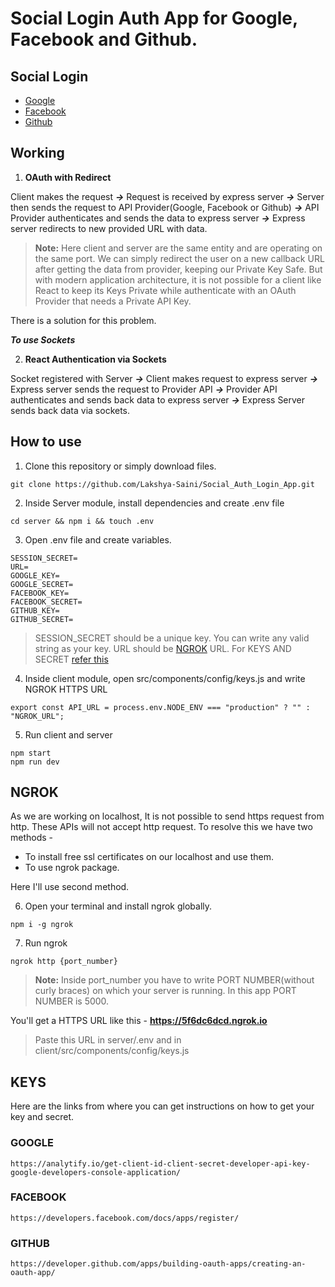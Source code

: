 # Social Login Auth App for Google, Facebook and Github.

## Social Login

<ul>
    <li><a href="#google">Google</a></li>
    <li><a href="#facebook">Facebook</a></li>
    <li><a href="#github">Github</a></li>
</ul>

## Working

1. **OAuth with Redirect**

Client makes the request **_->_** Request is received by express server **_->_** Server then sends the request to API Provider(Google, Facebook or Github) **_->_** API Provider authenticates and sends the data to express server **_->_** Express server redirects to new provided URL with data.

> **Note:** Here client and server are the same entity and are operating on the same port. We can simply redirect the user on a new callback URL after getting the data from provider, keeping our Private Key Safe. But with modern application architecture, it is not possible for a client like React to keep its Keys Private while authenticate with an OAuth Provider that needs a Private API Key.

There is a solution for this problem.

**_To use Sockets_**

2. **React Authentication via Sockets**

Socket registered with Server **_->_** Client makes request to express server **_->_** Express server sends the request to Provider API **_->_** Provider API authenticates and sends back data to express server **_->_** Express Server sends back data via sockets.

## How to use

1. Clone this repository or simply download files.

```
git clone https://github.com/Lakshya-Saini/Social_Auth_Login_App.git
```

2. Inside Server module, install dependencies and create .env file

```
cd server && npm i && touch .env
```

3. Open .env file and create variables.

```
SESSION_SECRET=
URL=
GOOGLE_KEY=
GOOGLE_SECRET=
FACEBOOK_KEY=
FACEBOOK_SECRET=
GITHUB_KEY=
GITHUB_SECRET=
```

> SESSION_SECRET should be a unique key. You can write any valid string as your key.
> URL should be <a href="#ngrok">NGROK</a> URL.
> For KEYS AND SECRET <a href="#keys">refer this</a>

4. Inside client module, open src/components/config/keys.js and write NGROK HTTPS URL

```
export const API_URL = process.env.NODE_ENV === "production" ? "" : "NGROK_URL";
```

5. Run client and server

```
npm start
npm run dev
```

## NGROK

As we are working on localhost, It is not possible to send https request from http. These APIs will not accept http request. To resolve this we have two methods -

- To install free ssl certificates on our localhost and use them.
- To use ngrok package.

Here I'll use second method.

6. Open your terminal and install ngrok globally.

```
npm i -g ngrok
```

7. Run ngrok

```
ngrok http {port_number}
```

> **Note:** Inside port_number you have to write PORT NUMBER(without curly braces) on which your server is running. In this app PORT NUMBER is 5000.

You'll get a HTTPS URL like this - **https://5f6dc6dcd.ngrok.io**

> Paste this URL in server/.env and in client/src/components/config/keys.js

## KEYS

Here are the links from where you can get instructions on how to get your key and secret.

### GOOGLE

```
https://analytify.io/get-client-id-client-secret-developer-api-key-google-developers-console-application/
```

### FACEBOOK

```
https://developers.facebook.com/docs/apps/register/
```

### GITHUB

```
https://developer.github.com/apps/building-oauth-apps/creating-an-oauth-app/
```

